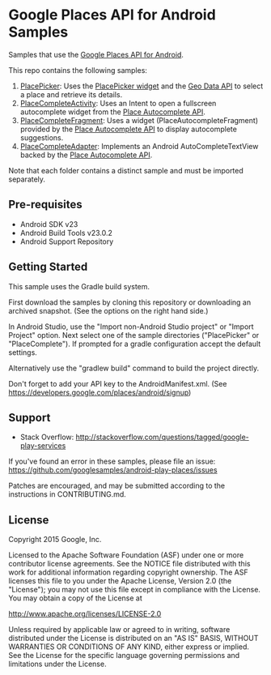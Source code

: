 Google Places API for Android Samples
===================================

Samples that use the [Google Places API for Android](https://developers.google.com/places/android/).

This repo contains the following samples:

1. [PlacePicker](https://github.com/googlesamples/android-play-places/tree/master/PlacePicker): 
Uses the [PlacePicker widget](https://developers.google.com/places/android/placepicker)
and the [Geo Data API](https://developers.google.com/places/android/place-details)
to select a place and retrieve its details.
2. [PlaceCompleteActivity](https://github.com/googlesamples/android-play-places/tree/master/PlaceCompleteActivity):
Uses an Intent to open a fullscreen autocomplete widget from the
[Place Autocomplete API].
3. [PlaceCompleteFragment](https://github.com/googlesamples/android-play-places/tree/master/PlaceCompleteFragment):
Uses a widget (PlaceAutocompleteFragment) provided by the
[Place Autocomplete API] to display autocomplete suggestions.
4. [PlaceCompleteAdapter](https://github.com/googlesamples/android-play-places/tree/master/PlaceCompleteAdapter):
Implements an Android AutoCompleteTextView backed by the
[Place Autocomplete API].

Note that each folder contains a distinct sample and must be imported separately.

Pre-requisites
--------------

- Android SDK v23
- Android Build Tools v23.0.2
- Android Support Repository

Getting Started
---------------

This sample uses the Gradle build system. 

First download the samples by cloning this repository or downloading an archived
snapshot. (See the options on the right hand side.)

In Android Studio, use the "Import non-Android Studio project" or 
"Import Project" option. Next select one of the sample directories
("PlacePicker" or "PlaceComplete").  If prompted for a gradle configuration
accept the default settings. 

Alternatively use the "gradlew build" command to build the project directly.

Don't forget to add your API key to the AndroidManifest.xml. 
(See https://developers.google.com/places/android/signup)

Support
-------

- Stack Overflow: http://stackoverflow.com/questions/tagged/google-play-services

If you've found an error in these samples, please file an issue:
https://github.com/googlesamples/android-play-places/issues

Patches are encouraged, and may be submitted according to the instructions in
CONTRIBUTING.md.

License
-------

Copyright 2015 Google, Inc.

Licensed to the Apache Software Foundation (ASF) under one or more contributor
license agreements.  See the NOTICE file distributed with this work for
additional information regarding copyright ownership.  The ASF licenses this
file to you under the Apache License, Version 2.0 (the "License"); you may not
use this file except in compliance with the License.  You may obtain a copy of
the License at

  http://www.apache.org/licenses/LICENSE-2.0

Unless required by applicable law or agreed to in writing, software
distributed under the License is distributed on an "AS IS" BASIS, WITHOUT
WARRANTIES OR CONDITIONS OF ANY KIND, either express or implied.  See the
License for the specific language governing permissions and limitations under
the License.

[Place Autocomplete API]: <https://developers.google.com/places/android/autocomplete>
